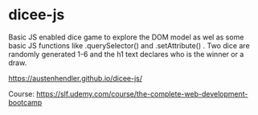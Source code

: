 # dicee-js

Basic JS enabled dice game to explore the DOM model as wel as some basic JS functions like .querySelector() and .setAttribute() . Two dice are randomly generated 1-6 and the h1 text declares who is the winner or a draw.


https://austenhendler.github.io/dicee-js/

Course: https://slf.udemy.com/course/the-complete-web-development-bootcamp
